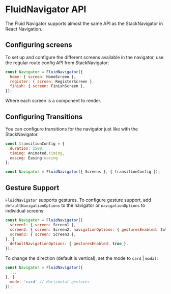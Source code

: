 # FluidNavigator API
The Fluid Navigator supports almost the same API as the StackNavigator in React Navigation.

## Configuring screens
To set up and configure the different screens available in the navigator, use the regular route config API from StackNavigator:

```javascript
const Navigator = FluidNavigator({
  home: { screen: HomeScreen },
  register: { screen: RegisterScreen },
  finish: { screen: FinishScreen },
});
```

Where each screen is a component to render.

## Configuring Transitions
You can configure transitions for the navigator just like with the StackNavigator.

```javascript
const transitionConfig = {
  duration: 1500,
  timing: Animated.timing,
  easing: Easing.easing
};

const Navigator = FluidNavigator({ Screens }, { transitionConfig });
```

## Gesture Support
`FluidNavigator` supports gestures. To configure gesture support, add `defaultNavigationOptions` to the navigator or `navigationOptions` to individual screens:

```javascript
const Navigator = FluidNavigator({
  screen1: { screen: Screen1 },
  screen2: { screen: Screen2, navigationOptions: { gesturesEnabled: false } },
  screen3: { screen: Screen3 },
}, {
  defaultNavigationOptions: { gesturesEnabled: true },
});
```

To change the direction (default is vertical), set the mode to `card` | `modal`:

```javascript
const Navigator = FluidNavigator({
  ...
}, {
  mode: 'card' // Horizontal gestures
});
```